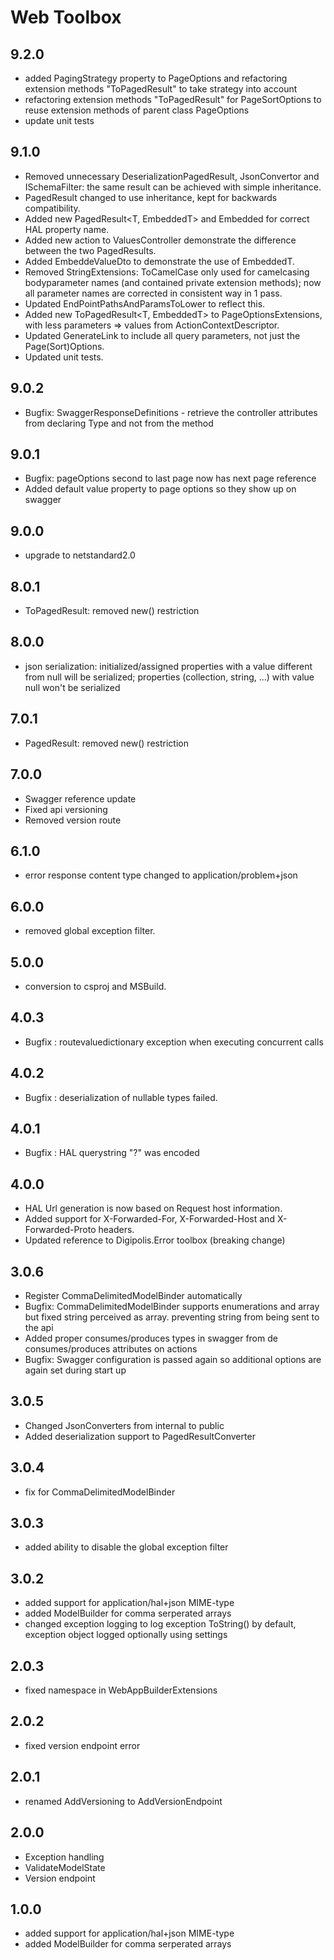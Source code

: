 # Web Toolbox

## 9.2.0

- added PagingStrategy property to PageOptions and refactoring extension methods "ToPagedResult" to take strategy into account
- refactoring extension methods "ToPagedResult" for PageSortOptions to reuse extension methods of parent class PageOptions
- update unit tests

## 9.1.0

- Removed unnecessary DeserializationPagedResult, JsonConvertor and ISchemaFilter: the same result can be achieved with simple inheritance.
- PagedResult<T> changed to use inheritance, kept for backwards compatibility.
- Added new PagedResult<T, EmbeddedT> and Embedded<T> for correct HAL property name.
- Added new action to ValuesController demonstrate the difference between the two PagedResults. 
- Added EmbeddeValueDto to demonstrate the use of EmbeddedT.
- Removed StringExtensions: ToCamelCase only used for camelcasing bodyparameter names (and contained private extension methods); 
	now all parameter names are corrected in consistent way in 1 pass.
- Updated EndPointPathsAndParamsToLower to reflect this.
- Added new ToPagedResult<T, EmbeddedT> to PageOptionsExtensions, with less parameters => values from ActionContextDescriptor.
- Updated GenerateLink to include all query parameters, not just the Page(Sort)Options.
- Updated unit tests.

## 9.0.2

- Bugfix: SwaggerResponseDefinitions - retrieve the controller attributes from declaring Type and not from  the method

## 9.0.1

- Bugfix: pageOptions second to last page now has next page reference
- Added default value property to page options so they show up on swagger

## 9.0.0

- upgrade to netstandard2.0

## 8.0.1

- ToPagedResult<T>: removed new() restriction

## 8.0.0

- json serialization: initialized/assigned properties with a value different from null will be serialized; properties (collection, string, ...) with value null won't be serialized

## 7.0.1

- PagedResult<T>: removed new() restriction

## 7.0.0

- Swagger reference update
- Fixed api versioning
- Removed version route

## 6.1.0

- error response content type changed to application/problem+json

## 6.0.0

- removed global exception filter.

## 5.0.0

- conversion to csproj and MSBuild.

## 4.0.3

- Bugfix : routevaluedictionary exception when executing concurrent calls

## 4.0.2

- Bugfix : deserialization of nullable types failed.

## 4.0.1

- Bugfix : HAL querystring "?" was encoded

## 4.0.0

- HAL Url generation is now based on Request host information.
- Added support for X-Forwarded-For, X-Forwarded-Host and X-Forwarded-Proto headers.
- Updated reference to Digipolis.Error toolbox (breaking change)

## 3.0.6

- Register CommaDelimitedModelBinder automatically
- Bugfix: CommaDelimitedModelBinder supports enumerations and array but fixed string perceived as array. preventing string from being sent to the api
- Added proper consumes/produces types in swagger from de consumes/produces attributes on actions
- Bugfix: Swagger configuration is passed again so additional options are again set during start up

## 3.0.5

- Changed JsonConverters from internal to public
- Added deserialization support to PagedResultConverter

## 3.0.4

- fix for CommaDelimitedModelBinder

## 3.0.3

- added ability to disable the global exception filter

## 3.0.2

- added support for application/hal+json MIME-type
- added ModelBuilder for comma serperated arrays
- changed exception logging to log exception ToString() by default, exception object logged optionally using settings

## 2.0.3

- fixed namespace in WebAppBuilderExtensions

## 2.0.2

- fixed version endpoint error

## 2.0.1

- renamed AddVersioning to AddVersionEndpoint

## 2.0.0

- Exception handling
- ValidateModelState
- Version endpoint

## 1.0.0

- added support for application/hal+json MIME-type
- added ModelBuilder for comma serperated arrays
